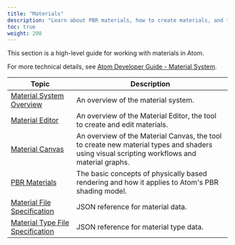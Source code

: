 ```yaml
---
title: "Materials"
description: "Learn about PBR materials, how to create materials, and the Material Editor in the Atom Renderer."
toc: true
weight: 200
---  
```


This section is a high-level guide for working with materials in Atom. 

For more technical details, see [Atom Developer Guide - Material System](/docs/atom-guide/dev-guide/materials/).

| Topic                        | Description |
|--------------------------------------|---------|
| [Material System Overview](material-system/) | An overview of the material system. |
| [Material Editor](material-editor/) | An overview of the Material Editor, the tool to create and edit materials. |
| [Material Canvas](material-canvas/) | An overview of the Material Canvas, the tool to create new material types and shaders using visual scripting workflows and material graphs. |
| [PBR Materials](pbr/) | The basic concepts of physically based rendering and how it applies to Atom's PBR shading model. |
| [Material File Specification](material-file-spec/) | JSON reference for material data. |
| [Material Type File Specification](material-type-file-spec/) | JSON reference for material type data. |

